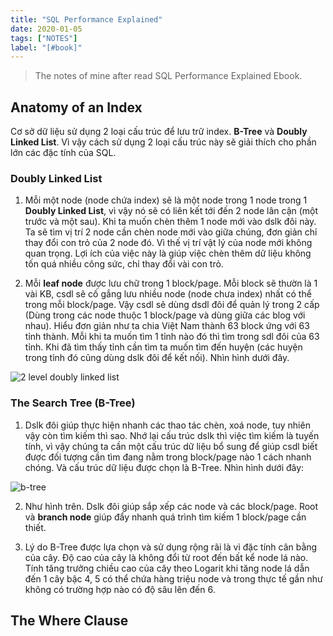 ```yaml
---
title: "SQL Performance Explained"
date: 2020-01-05
tags: ["NOTES"]
label: "[#book]"
---
```


> The notes of mine after read SQL Performance Explained Ebook.

## Anatomy of an Index

Cơ sở dữ liệu sử dụng 2 loại cấu trúc để lưu trữ index. **B-Tree** và **Doubly Linked List**. Vì vậy cách sử dụng 2 loại cấu trúc này sẽ giải thích cho phần lớn các đặc tính của SQL.

### Doubly Linked List

1. Mỗi một node (node chứa index) sẽ là một node trong 1 node trong 1 **Doubly Linked List**, vì vậy nó sẽ có liên kết tới đến 2 node lân cận (một trước và một sau). Khi ta muốn chèn thêm 1 node mới vào dslk đôi này. Ta sẽ tìm vị trí 2 node cần chèn node mới vào giữa chúng, đơn giản chỉ thay đổi con trỏ của 2 node đó. Vì thế vị trí vật lý của node mới không quan trọng. Lợi ích của việc này là giúp việc chèn thêm dữ liệu không tốn quá nhiều công sức, chỉ thay đổi vài con trỏ.

2. Mỗi **leaf node** được lưu chữ trong 1 block/page. Mỗi block sẽ thườn là 1 vài KB, csdl sẽ cố gắng lưu nhiều node (node chưa index) nhất có thể trong mỗi block/page. Vậy csdl sẽ dùng dsdl đôi để quản lý trong 2 cấp (Dùng trong các node thuộc 1 block/page và dùng giữa các blog với nhau). Hiểu đơn giản như ta chia Việt Nam thành 63 block ứng với 63 tỉnh thành. Mỗi khi ta muốn tìm 1 tỉnh nào đó thì tìm trong sdl đôi của 63 tỉnh. Khi đã tìm thấy tỉnh cần tìm ta muốn tìm đến huyện (các huyện trong tỉnh đó cũng dùng dslk đôi để kết nối). Nhìn hình dưới đây.

![2 level doubly linked list](/../images/leaf-node.png)

### The Search Tree (B-Tree)

1. Dslk đôi giúp thực hiện nhanh các thao tác chèn, xoá node, tuy nhiên vậy còn tìm kiếm thì sao. Nhớ lại cấu trúc dslk thì việc tìm kiếm là tuyến tính, vì vậy chúng ta cần một cấu trúc dữ liệu bổ sung để giúp csdl biết được đối tượng cần tìm đang nằm trong block/page nào 1 cách nhanh chóng. Và cấu trúc dữ liệu được chọn là B-Tree. Nhìn hình dưới đây:

![b-tree](/../images/b-tree-sql.png)

2. Như hình trên. Dslk đôi giúp sắp xếp các node và các block/page. Root và **branch node** giúp đẩy nhanh quá trình tìm kiếm 1 block/page cần thiết.

3. Lý do B-Tree được lựa chọn và sử dụng rộng rãi là vì đặc tính cân bằng của cây. Độ cao của cây là không đổi từ root đến bất kể node lá nào. Tính tăng trưởng chiều cao của cây theo Logarit khi tăng node lá dẫn đến 1 cây bậc 4, 5 có thể chứa hàng triệu node và trong thực tế gần như không có trường hợp nào có độ sâu lên đến 6.


## The Where Clause
